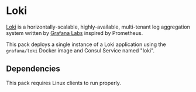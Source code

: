 # Loki

[Loki](https://grafana.com/oss/loki/) is a horizontally-scalable, highly-available, multi-tenant log aggregation system written by [Grafana Labs](https://grafana.com/) inspired by Prometheus.

This pack deploys a single instance of a Loki application using the `grafana/loki` Docker image and Consul Service named "loki".

## Dependencies

This pack requires Linux clients to run properly.
